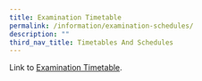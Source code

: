 ```yaml
---
title: Examination Timetable
permalink: /information/examination-schedules/
description: ""
third_nav_title: Timetables And Schedules
---
```

<p>Link to <a href="/timetables-n-schedules/examination-timetable/semester-1-weighted-assessments">Examination Timetable</a>.</p>